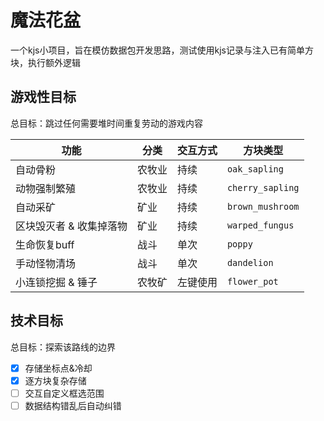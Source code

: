 # 魔法花盆
一个kjs小项目，旨在模仿数据包开发思路，测试使用kjs记录与注入已有简单方块，执行额外逻辑

## 游戏性目标
总目标：跳过任何需要堆时间重复劳动的游戏内容

功能|分类|交互方式|方块类型
--|--|--|--
自动骨粉|农牧业|持续|`oak_sapling`
动物强制繁殖|农牧业|持续|`cherry_sapling`
自动采矿|矿业|持续|`brown_mushroom`
区块毁灭者 & 收集掉落物|矿业|持续|`warped_fungus`
生命恢复buff|战斗|单次|`poppy`
手动怪物清场|战斗|单次|`dandelion`
小连锁挖掘 & 锤子|农牧矿|左键使用|`flower_pot`

## 技术目标
总目标：探索该路线的边界

- [x] 存储坐标点&冷却
- [x] 逐方块复杂存储
- [ ] 交互自定义框选范围
- [ ] 数据结构错乱后自动纠错
